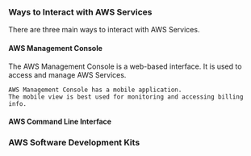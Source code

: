 
### Ways to Interact with AWS Services

There are three main ways to interact with AWS Services.

#### AWS Management Console

The AWS Management Console is a web-based interface.
It is used to access and manage AWS Services.
```yellow
AWS Management Console has a mobile application.
The mobile view is best used for monitoring and accessing billing info.
```
#### AWS Command Line Interface


### AWS Software Development Kits
